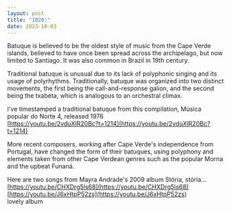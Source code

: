 ```yaml
---
layout: post
title: "1020:"
date: 2023-10-03
---
```


Batuque is believed to be the oldest style of music from the Cape Verde islands, believed to have once been spread across the archipelago, but now limited to Santiago. It was also common in Brazil in 19th century.

Traditional batuque is unusual due to its lack of polyphonic singing and its usage of polyrhythms. Traditionally, batuque was organized into two distinct movements, the first being the call-and-response galion, and the second being the txabéta, which is analogous to an orchestral climax.

I've timestamped a traditional batuque from this compilation, Música popular do Norte 4, released 1976  
[https://youtu.be/2vduXlR20Bc?t=1214](https://youtu.be/2vduXlR20Bc?t=1214)

More recent composers, working after Cape Verde's independence from Portugal, have changed the form of their batuques, using polyphony and elements taken from other Cape Verdean genres such as the popular Morna and the upbeat Funaná.

Here are two songs from Mayra Andrade's 2009 album Stória, stória...  
[https://youtu.be/CHXDrg5ls68](https://youtu.be/CHXDrg5ls68)  
[https://youtu.be/J6xHtpP52zs](https://youtu.be/J6xHtpP52zs)  
lovely album
